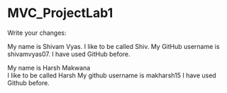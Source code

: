 # MVC_ProjectLab1
Write your changes:

My name is Shivam Vyas.
I like to be called Shiv.
My GitHub username is shivamvyas07.
I have used GitHub before.

My name is Harsh Makwana  
I like to be called Harsh
My github username is makharsh15
I have used Github before.
